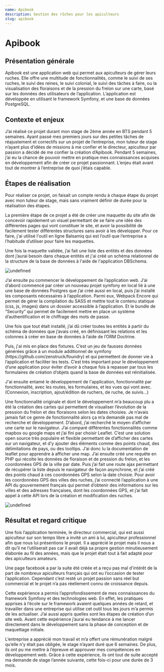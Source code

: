 ```yaml
---
name: Apibook
description: Gestion des rûches pour les apiculteurs
slug: apibook
---
```


# Apibook

## Présentation générale

Apibook est une application web qui permet aux apiculteurs de gérer leurs ruches. Elle offre une multitude de fonctionnalités, comme le suivi de ses ruches, le suivi des reines, le suivi colonial, le suivi des tâches à faire, ou la visualisation des floraisons et de la pression du frelon sur une carte, basé sur les données des utilisateurs de l’application. L’application est développée en utilisant le framework Symfony, et une base de données PostgreSQL.

## Contexte et enjeux

J’ai réalisé ce projet durant mon stage de 2ème année en BTS pendant 5 semaines. Ayant passé mes premiers jours sur des petites tâches de réajustement et correctifs sur un projet de l’entreprise, mon tuteur de stage n’ayant plus d’idées de missions à me confier et le directeur, apiculteur par passion a décidé de me confier la création d’Apibook. Pendant 5 semaines, j’ai eu la chance de pouvoir mettre en pratique mes connaissances acquises en développement afin de créer ce projet passionnant. L’enjeu était avant tout de montrer à l’entreprise de quoi j’étais capable.

## Étapes de réalisation

Pour réaliser ce projet, on faisait un compte rendu à chaque étape du projet avec mon tuteur de stage, mais sans vraiment définir de durée pour la réalisation des étapes.

La première étape de ce projet a été de créer une maquette du site afin de concevoir rapidement un visuel permettant de se faire une idée des différentes pages qui vont constituer le site, et avoir la possibilité de facilement tester différentes structures sans avoir à les développer. Pour ce faire, j'ai utilisé l'outil en ligne Balsamiq qui est l’outil que l’entreprise a l’habitude d’utiliser pour faire les maquettes.

Une fois la maquette validée, j’ai fait une liste des entités et des données dont j’aurai besoin dans chaque entités et j'ai créé un schéma relationnel de la structure de la base de données à l'aide de l'application DBSchema.

![undefined](https://lh7-rt.googleusercontent.com/docsz/AD_4nXdYhZi8c2rDOZH5ckw0zVNIwYblDK_xbChq9_7hOjlP0d-ecBF4VFx7tSoauADmt29Tq0Ni2iK-hRoTurLyxsQ69Tydi0X-XP1tzCpYLrtfvm916LnKSDxy1IRKt7TEhCJJnUgWSw?key=lyo5y9kRlNtOtrkWP5eqmA)

J’ai ensuite pu commencer le développement de l’application web. J’ai d’abord commencé par créer un nouveau projet symfony en local lié à une une base de données Postgres que j’ai créé aussi en local, puis j’ai installé les composants nécessaires à l’application. Parmi eux, Webpack Encore qui permet de gérer la compilation du SASS et mettre tout le contenu statique (css, js, images) dans un dossier accessible à l’application. Et le bundle de “Security” qui permet de facilement mettre en place un système d’authentification et le chiffrage des mots de passe.

Une fois que tout était installé, j’ai dû créer toutes les entités à partir du schéma de données que j’avais créé, en définissant les relations et les colonnes à créer en base de données à l’aide de l’ORM Doctrine.

Puis, j'ai mis en place des fixtures. C’est un jeu de fausses données générées grâce à un module additionnel de symfony (https\://github.com/zenstruck/foundry) et qui permettent de donner vie à l’application et faciliter les tests. C’est très important pour le développement d’une application pour éviter d’avoir à chaque fois à repasser par tous les formulaires de création d’objets quand la base de données est réinitialisée.

J'ai ensuite entamé le développement de l'application, fonctionnalité par fonctionnalité, avec les routes, les formulaires, et les vues qui vont avec. (Connexion, inscription, ajout/édition de ruchers, de ruche, de suivis…)

Une fonctionnalité originale et dont le développement m’a beaucoup plu a été la création des cartes qui permettent de visualiser l’évolution de la pression du frelon et des floraisons selon les dates choisies. Je n’avais jamais fait ce genre de fonctionnalité alors ça m’a demandé pas mal de recherche et développement. D’abord, j’ai recherché le moyen d’afficher une carte sur le navigateur. J’ai comparé différentes fonctionnalités comme mapbox ou google maps et j’ai fini par choisir Leaflet. C’est une solution open source très populaire et flexible permettant de d’afficher des cartes sur un navigateur, et d’y ajouter des éléments comme des points chaud, des délimitations de pays, ou des tooltips. J’ai donc lu la documentation de leaflet pour apprendre à afficher une map. J’ai ensuite créé une requête en PHP qui récolte les données de floraison et de pression du frelon, et les coordonnées GPS de la ville par date. Puis j’ai fait une route ajax permettant de récupérer la liste depuis le navigateur de façon asynchrone, et j’ai créé des points chaud à ces coordonnées GPS selon la date choisie. Pour avoir les coordonnées GPS des villes des ruches, j’ai connecté l’application à une API du gouvernement français qui permet d’obtenir des informations sur les villes et des adresses françaises, dont les coordonnées GPS, et j’ai fait appel à cette API lors de la création et modification des ruches.

![undefined](https://lh7-rt.googleusercontent.com/docsz/AD_4nXfLoUEgfJeKsAVGxV9Xf94pnqa8K9p_Dzx-d6O2EkKKL7vk_z4B_1Z_mhEpE5Nw8je8kdTlnqTS8AxqVO5KkUUepsMKGlydN9ZTaDAYYX8exqE2QfJtwSebKVXZ0TEwqgsOIySU?key=lyo5y9kRlNtOtrkWP5eqmA)

## Résultat et regard critique

Une fois l’application terminée, le directeur commercial, qui est aussi apiculteur sur son temps libre a invité un ami à lui, apiculteur professionnel afin que nous lui présentions le projet. Il a apprécié le projet mais il nous a dit qu’il ne l’utiliserait pas car il avait déjà sa propre gestion minutieusement élaborée au fil des années, mais que le projet était tout à fait adapté pour des apiculteurs amateurs.

Une page facebook a par la suite été créée et a reçu pas mal d'intérêt de la part de nombreux apiculteurs français qui ont eu l’occasion de tester l’application. Cependant c’est resté un projet passion sans réel but commercial et le projet n’a pas réellement connu de croissance depuis.

Cette expérience a permis l’approfondissement de mes connaissances du framework Symfony et des technologies web. En effet, les pratiques apprises à l’école sur le framework avaient quelques années de retard, et travailler dans une entreprise qui utilise cet outil tous les jours m’a permis de les actualiser. J’ai aussi appris quelles sont les étapes de création d’un site web. Avant cette expérience j’aurai eu tendance à me lancer directement dans le développement sans la phase de conception et de maquettage initiale.

L’entreprise a apprécié mon travail et m’a offert une rémunération malgré qu’elle n’y était pas obligée, le stage n’ayant duré que 6 semaines. De plus, ils ont pu me mettre à l’épreuve et approuver mes compétences en développement web. Grâce à cette expérience, ils ont tout de suite accepté ma demande de stage l’année suivante, cette fois-ci pour une durée de 3 mois.
